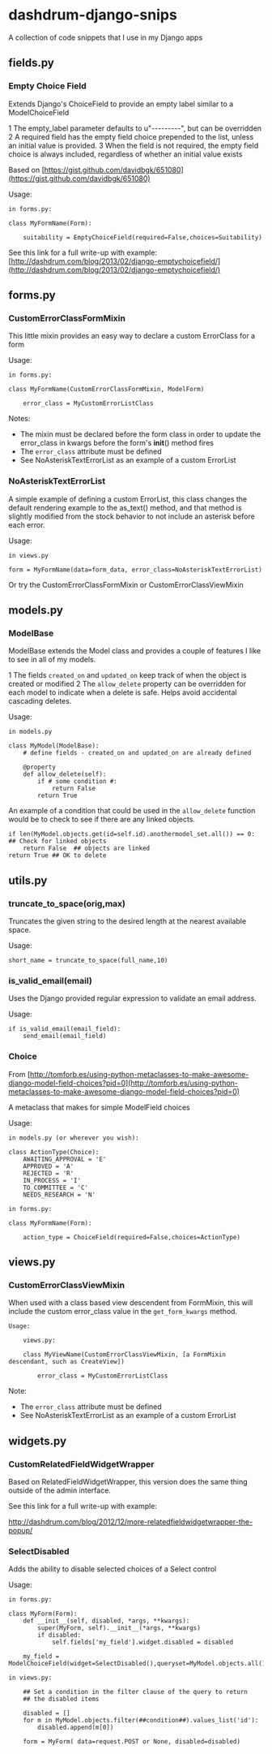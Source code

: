 dashdrum-django-snips
=====================

A collection of code snippets that I use in my Django apps

## fields.py

### Empty Choice Field

Extends Django's ChoiceField to provide an empty label similar to a ModelChoiceField

1 The empty_label parameter defaults to u"---------", but can be overridden
2 A required field has the empty field choice prepended to the list, unless an initial value is provided.
3 When the field is not required, the empty field choice is always included, regardless of whether an initial value exists

Based on [https://gist.github.com/davidbgk/651080](https://gist.github.com/davidbgk/651080)

Usage:

    in forms.py:
    
    class MyFormName(Form):
        
        suitability = EmptyChoiceField(required=False,choices=Suitability)
        
See this link for a full write-up with example:
    [http://dashdrum.com/blog/2013/02/django-emptychoicefield/](http://dashdrum.com/blog/2013/02/django-emptychoicefield/)

## forms.py

### CustomErrorClassFormMixin

This little mixin provides an easy way to declare a custom ErrorClass for a form

Usage:

	in forms.py:
	
	class MyFormName(CustomErrorClassFormMixin, ModelForm)
	
		error_class = MyCustomErrorListClass
	
Notes:

* The mixin must be declared before the form class in order to update the error_class in kwargs before the form's __init__() method fires
* The `error_class` attribute must be defined 
* See NoAsteriskTextErrorList as an example of a custom ErrorList


### NoAsteriskTextErrorList

A simple example of defining a custom ErrorList, this class changes the default rendering example to the as_text() method, 
and that method is slightly modified from the stock behavior to not include an asterisk before each error. 

Usage:

	in views.py
	
	form = MyFormName(data=form_data, error_class=NoAsteriskTextErrorList)
	
Or try the CustomErrorClassFormMixin or CustomErrorClassViewMixin

## models.py

### ModelBase

ModelBase extends the Model class and provides a couple of features I like to see in all of my models.

1 The fields `created_on` and `updated_on` keep track of when the object is created or modified
2 The `allow_delete` property can be overridden for each model to indicate when a delete is safe. Helps avoid accidental cascading deletes.

Usage:

    in models.py
    
    class MyModel(ModelBase):
        # define fields - created_on and updated_on are already defined
        
        @property
        def allow_delete(self):
        	if # some condition #:
        		return False
        	return True
        	
An example of a condition that could be used in the `allow_delete` function would be to check to see if there are any linked objects.

    if len(MyModel.objects.get(id=self.id).anothermodel_set.all()) == 0:  ## Check for linked objects
        return False  ## objects are linked
    return True ## OK to delete

## utils.py

### truncate_to_space(orig,max)

Truncates the given string to the desired length at the nearest available space.

Usage:

    short_name = truncate_to_space(full_name,10)
    
### is_valid_email(email)

Uses the Django provided regular expression to validate an email address.

Usage:

    if is_valid_email(email_field):
    	send_email(email_field)

### Choice

From [http://tomforb.es/using-python-metaclasses-to-make-awesome-django-model-field-choices?pid=0](http://tomforb.es/using-python-metaclasses-to-make-awesome-django-model-field-choices?pid=0)

A metaclass that makes for simple ModelField choices

Usage:

    in models.py (or wherever you wish):
    
    class ActionType(Choice):
        AWAITING_APPROVAL = 'E'
        APPROVED = 'A'
        REJECTED = 'R'
        IN_PROCESS = 'I'
        TO_COMMITTEE = 'C'
        NEEDS_RESEARCH = 'N'
        
    in forms.py:
    
    class MyFormName(Form):
        
        action_type = ChoiceField(required=False,choices=ActionType)	    

## views.py

### CustomErrorClassViewMixin

When used with a class based view descendent from FormMixin, this will include the custom error_class
value in the `get_form_kwargs` method.

    Usage:

        views.py:

        class MyViewName(CustomErrorClassViewMixin, [a FormMixin descendant, such as CreateView])

            error_class = MyCustomErrorListClass
	
Note:
* The `error_class` attribute must be defined
* See NoAsteriskTextErrorList as an example of a custom ErrorList

## widgets.py

### CustomRelatedFieldWidgetWrapper

Based on RelatedFieldWidgetWrapper, this version does the same thing outside of the admin interface.

See this link for a full write-up with example:

   [http://dashdrum.com/blog/2012/12/more-relatedfieldwidgetwrapper-the-popup/ ](http://dashdrum.com/blog/2012/12/more-relatedfieldwidgetwrapper-the-popup/ )
   

### SelectDisabled

Adds the ability to disable selected choices of a Select control
        
Usage:
        
    in forms.py:
        
    class MyForm(Form): 
        def __init__(self, disabled, *args, **kwargs):
            super(MyForm, self).__init__(*args, **kwargs)
            if disabled:
                self.fields['my_field'].widget.disabled = disabled
                    
        my_field = ModelChoiceField(widget=SelectDisabled(),queryset=MyModel.objects.all(),empty_label=None)  
            
    in views.py:
        
        ## Set a condition in the filter clause of the query to return 
        ## the disabled items
        
        disabled = []
        for m in MyModel.objects.filter(##condition##).values_list('id'):
            disabled.append(m[0])
                
        form = MyForm( data=request.POST or None, disabled=disabled)

